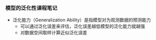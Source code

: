 ### 模型的泛化性课程笔记

- 泛化能力（Generalization Ability）是指模型对为观测数据的预测能力
    - 可以通过泛化误差来评估，泛化误差越低模型的泛化能力就越强
    - 对数据空间取样计算近似泛化误差